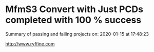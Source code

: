 # MfmS3 Convert with Just PCDs completed with 100 % success

Summary of passing and failing projects on: 2020-01-15 at 17:48:23

http://www.ryffine.com
